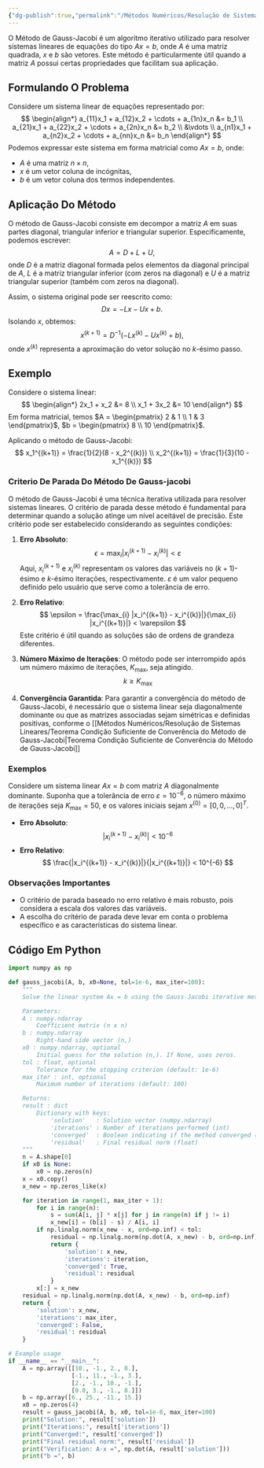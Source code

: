 ```yaml
---
{"dg-publish":true,"permalink":"/Métodos Numéricos/Resolução de Sistemas Lineares/Método de Gauss-Jacobi/","dgPassFrontmatter":true,"created":"2025-04-22T10:36:57.260-03:00"}
---
```



O Método de Gauss-Jacobi é um algoritmo iterativo utilizado para resolver sistemas lineares de equações do tipo $Ax = b$, onde $A$ é uma matriz quadrada, $x$ e $b$ são vetores. Este método é particularmente útil quando a matriz $A$ possui certas propriedades que facilitam sua aplicação.

## Formulando O Problema

Considere um sistema linear de equações representado por:
$$
\begin{align*}
a_{11}x_1 + a_{12}x_2 + \cdots + a_{1n}x_n &= b_1 \\
a_{21}x_1 + a_{22}x_2 + \cdots + a_{2n}x_n &= b_2 \\
&\vdots \\
a_{n1}x_1 + a_{n2}x_2 + \cdots + a_{nn}x_n &= b_n
\end{align*}
$$
Podemos expressar este sistema em forma matricial como $Ax = b$, onde:

- $A$ é uma matriz $n \times n$,
- $x$ é um vetor coluna de incógnitas,
- $b$ é um vetor coluna dos termos independentes.

## Aplicação Do Método

O método de Gauss-Jacobi consiste em decompor a matriz $A$ em suas partes diagonal, triangular inferior e triangular superior. Especificamente, podemos escrever:
$$
A = D + L + U,
$$
onde $D$ é a matriz diagonal formada pelos elementos da diagonal principal de $A$, $L$ é a matriz triangular inferior (com zeros na diagonal) e $U$ é a matriz triangular superior (também com zeros na diagonal).

Assim, o sistema original pode ser reescrito como:
$$
Dx = -Lx - Ux + b.
$$
Isolando $x$, obtemos:
$$
x^{(k+1)} = D^{-1}(-Lx^{(k)} - Ux^{(k)} + b),
$$
onde $x^{(k)}$ representa a aproximação do vetor solução no $k$-ésimo passo.

## Exemplo

Considere o sistema linear:
$$
\begin{align*}
2x_1 + x_2 &= 8 \\
x_1 + 3x_2 &= 10
\end{align*}
$$
Em forma matricial, temos $A = \begin{pmatrix} 2 & 1 \\ 1 & 3 \end{pmatrix}$, $b = \begin{pmatrix} 8 \\ 10 \end{pmatrix}$.

Aplicando o método de Gauss-Jacobi:
$$
x_1^{(k+1)} = \frac{1}{2}(8 - x_2^{(k)}) \\
x_2^{(k+1)} = \frac{1}{3}(10 - x_1^{(k)})
$$
### Criterio De Parada Do Método De Gauss-jacobi

O método de Gauss-Jacobi é uma técnica iterativa utilizada para resolver sistemas lineares. O critério de parada desse método é fundamental para determinar quando a solução atinge um nível aceitável de precisão. Este critério pode ser estabelecido considerando as seguintes condições:

1. **Erro Absoluto**:
$$
\epsilon = \max_{i} |x_i^{(k+1)} - x_i^{(k)}| < \varepsilon
$$
   Aqui, $x_i^{(k+1)}$ e $x_i^{(k)}$ representam os valores das variáveis no $(k+1)$-ésimo e $k$-ésimo iterações, respectivamente. $\varepsilon$ é um valor pequeno definido pelo usuário que serve como a tolerância de erro.

2. **Erro Relativo**:
$$
\epsilon = \frac{\max_{i} |x_i^{(k+1)} - x_i^{(k)}|}{\max_{i} |x_i^{(k+1)}|} < \varepsilon
$$
   Este critério é útil quando as soluções são de ordens de grandeza diferentes.

3. **Número Máximo de Iterações**:
   O método pode ser interrompido após um número máximo de iterações, $K_{\text{max}}$, seja atingido.
$$
k \geq K_{\text{max}}
$$
4. **Convergência Garantida**:
   Para garantir a convergência do método de Gauss-Jacobi, é necessário que o sistema linear seja diagonalmente dominante ou que as matrizes associadas sejam simétricas e definidas positivas, conforme o [[Métodos Numéricos/Resolução de Sistemas Lineares/Teorema Condição Suficiente de Converência do Método de Gauss-Jacobi\|Teorema Condição Suficiente de Converência do Método de Gauss-Jacobi]]

### Exemplos

Considere um sistema linear $Ax = b$ com matriz $A$ diagonalmente dominante. Suponha que a tolerância de erro $\varepsilon = 10^{-6}$, o número máximo de iterações seja $K_{\text{max}} = 50$, e os valores iniciais sejam $x^{(0)} = [0, 0, \ldots, 0]^T$.

- **Erro Absoluto**:
$$
|x_i^{(k+1)} - x_i^{(k)}| < 10^{-6}
$$
- **Erro Relativo**:
$$
\frac{|x_i^{(k+1)} - x_i^{(k)}|}{|x_i^{(k+1)}|} < 10^{-6}
$$
### Observações Importantes

- O critério de parada baseado no erro relativo é mais robusto, pois considera a escala dos valores das variáveis.
- A escolha do critério de parada deve levar em conta o problema específico e as características do sistema linear.

## Código Em Python

```python
import numpy as np

def gauss_jacobi(A, b, x0=None, tol=1e-6, max_iter=100):
    """
    Solve the linear system Ax = b using the Gauss-Jacobi iterative method.

    Parameters:
    A : numpy.ndarray
        Coefficient matrix (n x n)
    b : numpy.ndarray
        Right-hand side vector (n,)
    x0 : numpy.ndarray, optional
        Initial guess for the solution (n,). If None, uses zeros.
    tol : float, optional
        Tolerance for the stopping criterion (default: 1e-6)
    max_iter : int, optional
        Maximum number of iterations (default: 100)

    Returns:
    result : dict
        Dictionary with keys:
            'solution'   : Solution vector (numpy.ndarray)
            'iterations' : Number of iterations performed (int)
            'converged'  : Boolean indicating if the method converged (bool)
            'residual'   : Final residual norm (float)
    """
    n = A.shape[0]
    if x0 is None:
        x0 = np.zeros(n)
    x = x0.copy()
    x_new = np.zeros_like(x)

    for iteration in range(1, max_iter + 1):
        for i in range(n):
            s = sum(A[i, j] * x[j] for j in range(n) if j != i)
            x_new[i] = (b[i] - s) / A[i, i]
        if np.linalg.norm(x_new - x, ord=np.inf) < tol:
            residual = np.linalg.norm(np.dot(A, x_new) - b, ord=np.inf)
            return {
                'solution': x_new,
                'iterations': iteration,
                'converged': True,
                'residual': residual
            }
        x[:] = x_new
    residual = np.linalg.norm(np.dot(A, x_new) - b, ord=np.inf)
    return {
        'solution': x_new,
        'iterations': max_iter,
        'converged': False,
        'residual': residual
    }

# Example usage
if __name__ == "__main__":
    A = np.array([[10., -1., 2., 0.],
                  [-1., 11., -1., 3.],
                  [2., -1., 10., -1.],
                  [0.0, 3., -1., 8.]])
    b = np.array([6., 25., -11., 15.])
    x0 = np.zeros(4)
    result = gauss_jacobi(A, b, x0, tol=1e-8, max_iter=100)
    print("Solution:", result['solution'])
    print("Iterations:", result['iterations'])
    print("Converged:", result['converged'])
    print("Final residual norm:", result['residual'])
    print("Verification: A·x =", np.dot(A, result['solution']))
    print("b =", b)

```
